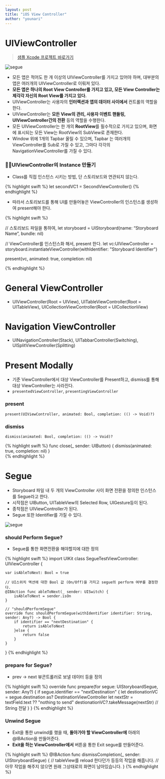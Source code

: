 ```yaml
---
layout: post
title: "iOS View Controller"
author: "younari"
---
```


# UIViewController

> [샘플 Xcode 프로젝트 바로가기](https://github.com/younari/tastySwift/tree/master/1011_ViewController)

![segue](https://younari.github.io/images/Segue.jpg)

- 모든 앱은 적어도 한 개 이상의 UIViewController를 가지고 있어야 하며, 대부분의 앱은 여러개의 UIViewController로 이뤄져 있다.
- **모든 앱은 하나의 Root View Controller를 가지고 있고, 모든 View Controller는 제각각 자신의 Root View를 가지고 있다.**
- UIViewController는 사용자의 **인터렉션과 앱의 데이터 사이에서** 컨트롤의 역할을 한다.
- UIViewController는 **모든 View의 관리, 사용자 이벤트 핸들링, UIViewController간의 전환** 등의 역할을 수행한다.
- 모든 UIViewController는 한 개의 **RootView**를 필수적으로 가지고 있으며, 화면에 표시되는 모든 View는 RootView의 SubView로 존재한다.
- Window 위에 1개의 Tapbar 올릴 수 있으며, Tapbar 는 여러개의 ViewController를 Sub로 가질 수 있고, 그마다 각각의 NavigationViewController를 가질 수 있다.

### 👌🏻UIViewController의 Instance 만들기

- Class를 직접 인스턴스 시키는 방법, 단 스토리보드와 연관되지 않는다.

{% highlight swift %}
let secondVC1 = SecondViewController()
{% endhighlight %}

- 따라서 스토리보드를 통해 UI를 만들어놓은 ViewController의 인스턴스를 생성하여 present해야 한다.

{% highlight swift %}

// 스토리보드 파일을 통하여,
let storyboard = UIStoryboard(name: “Storyboard Name”, bundle: nil) 

// ViewController를 인스턴스화 해서, present 한다.
let vc:UIViewController = storyboard.instantiateViewController(withIdentifier: "Storyboard Identifier")

present(vc, animated: true, completion: nil)

{% endhighlight %}


# General ViewController
- UIViewController(Root = UIView), UITableViewController(Root = UITableView), UICollectionViewController(Root = UICollectionView)


# Navigation ViewController
- UINavigationController(Stack), UITabbarController(Switching), UISplitViewController(Splitting)


# Present Modally
- 기준 ViewController에서 대상 ViewController를 Present하고, dismiss를 통해 대상 ViewController는 사라진다.
- `presentedViewController`, `presentingViewController`


### present
`present(UIViewController, animated: Bool, completion: (() -> Void)?)`

### dismiss
`dismiss(animated: Bool, completion: (() -> Void)?`

{% highlight swift %}
func close(_ sender: UIButton) {
    dismiss(animated: true, completion: nil)
}    
{% endhighlight %}


# Segue
- Storyboard 파일 내 두 개의 ViewController 사이 화면 전환을 정의한 인스턴스를 Segue라고 한다.
- 시작점은 UIButton, UITableView의 Selected Row, UIGesture등이 된다.
- 종착점은 UIViewController가 된다.
- Segue 또한 Identifier를 가질 수 있다.

![segue](https://raw.githubusercontent.com/younari/younari.github.io/master/images/SegueProcess.png)


### should Perform Segue?
- Segue를 통한 화면전환을 해야할지에 대한 정의

{% highlight swift %}
import UIKit
class SegueTestViewController: UIViewController {

    var isAbleToNext: Bool = true
    
    // UI스위치 액션에 대한 Bool 값 (On/Off)을 가지고 segue의 perform 여부를 결정한다.
    @IBAction func ableToNext(_ sender: UISwitch) {
        isAbleToNext = sender.isOn
    }
    
    // "shouldPerformSegue"
    override func shouldPerformSegue(withIdentifier identifier: String, sender: Any?) -> Bool {
        if identifier == "nextDestination" {
            return isAbleToNext
        }else {
            return false
        }
    }
}
{% endhighlight %}

### prepare for Segue?
- prev -> next 뷰콘트롤러로 보낼 데이터 등을 정의

{% highlight swift %}
override func prepare(for segue: UIStoryboardSegue, sender: Any?) {
    if segue.identifier == "nextDestination" {
        let destionationVC = segue.destination as? DestinationViewController
        let nextStr = textField.text ?? "nothing to send"
        destionationVC?.takeMessage(nextStr) // String 전달
    }
}
{% endhighlight %}


### Unwind Segue
- Exit을 통한 unwind를 했을 때, **돌아가야 할 ViewController에** 아래의 @IBAction을 만들어준다.
- **Exit을 하는 ViewController에서** 버튼을 통한 Exit segue를 만들어준다.

{% highlight swift %}
@IBAction func dismissCompletion(_ sender: UIStoryboardSegue) {
	// tableView를 reload 한다던가 등등의 작업을 해줍니다.
	// 아무 작업을 해주지 않으면 원래 그상태로의 화면이 남아있습니다.
}
{% endhighlight %}